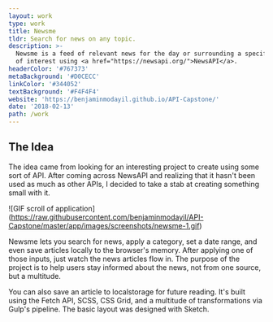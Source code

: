 ```yaml
---
layout: work
type: work
title: Newsme
tldr: Search for news on any topic.
description: >-
  Newsme is a feed of relevant news for the day or surrounding a specific topic
  of interest using <a href="https://newsapi.org/">NewsAPI</a>.
headerColor: '#767373'
metaBackground: '#D0CECC'
linkColor: '#344052'
textBackground: '#F4F4F4'
website: 'https://benjaminmodayil.github.io/API-Capstone/'
date: '2018-02-13'
path: /work
---
```

## The Idea

The idea came from looking for an interesting project to create using some sort of API. After coming across NewsAPI and realizing that it hasn't been used as much as other APIs, I decided to take a stab at creating something small with it.

!\[GIF scroll of application](https://raw.githubusercontent.com/benjaminmodayil/API-Capstone/master/app/images/screenshots/newsme-1.gif)

Newsme lets you search for news, apply a category, set a date range, and even save articles locally to the browser's memory. After applying one of those inputs, just watch the news articles flow in. The purpose of the project is to help users stay informed about the news, not from one source, but a multitude.

You can also save an article to localstorage for future reading. It's built using the Fetch API, SCSS, CSS Grid, and a multitude of transformations via Gulp's pipeline. The basic layout was designed with Sketch.
